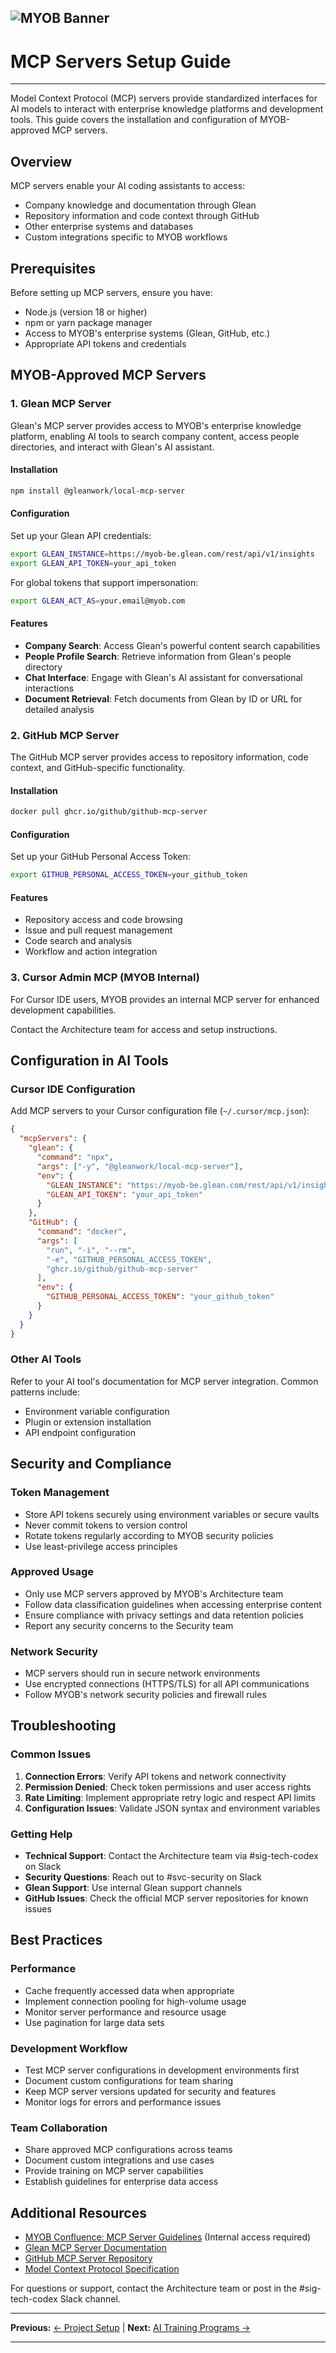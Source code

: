 ![MYOB Banner](../../assets/images/myob-banner.png)
---


# MCP Servers Setup Guide

---

Model Context Protocol (MCP) servers provide standardized interfaces for AI models to interact with enterprise knowledge platforms and development tools. This guide covers the installation and configuration of MYOB-approved MCP servers.

## Overview

MCP servers enable your AI coding assistants to access:
- Company knowledge and documentation through Glean
- Repository information and code context through GitHub
- Other enterprise systems and databases
- Custom integrations specific to MYOB workflows

## Prerequisites

Before setting up MCP servers, ensure you have:
- Node.js (version 18 or higher)
- npm or yarn package manager
- Access to MYOB's enterprise systems (Glean, GitHub, etc.)
- Appropriate API tokens and credentials

## MYOB-Approved MCP Servers

### 1. Glean MCP Server

Glean's MCP server provides access to MYOB's enterprise knowledge platform, enabling AI tools to search company content, access people directories, and interact with Glean's AI assistant.

#### Installation

```bash
npm install @gleanwork/local-mcp-server
```

#### Configuration

Set up your Glean API credentials:

```bash
export GLEAN_INSTANCE=https://myob-be.glean.com/rest/api/v1/insights
export GLEAN_API_TOKEN=your_api_token
```

For global tokens that support impersonation:
```bash
export GLEAN_ACT_AS=your.email@myob.com
```

#### Features

- **Company Search**: Access Glean's powerful content search capabilities
- **People Profile Search**: Retrieve information from Glean's people directory
- **Chat Interface**: Engage with Glean's AI assistant for conversational interactions
- **Document Retrieval**: Fetch documents from Glean by ID or URL for detailed analysis

### 2. GitHub MCP Server

The GitHub MCP server provides access to repository information, code context, and GitHub-specific functionality.

#### Installation

```bash
docker pull ghcr.io/github/github-mcp-server
```

#### Configuration

Set up your GitHub Personal Access Token:

```bash
export GITHUB_PERSONAL_ACCESS_TOKEN=your_github_token
```

#### Features

- Repository access and code browsing
- Issue and pull request management
- Code search and analysis
- Workflow and action integration

### 3. Cursor Admin MCP (MYOB Internal)

For Cursor IDE users, MYOB provides an internal MCP server for enhanced development capabilities.

Contact the Architecture team for access and setup instructions.

## Configuration in AI Tools

### Cursor IDE Configuration

Add MCP servers to your Cursor configuration file (`~/.cursor/mcp.json`):

```json
{
  "mcpServers": {
    "glean": {
      "command": "npx",
      "args": ["-y", "@gleanwork/local-mcp-server"],
      "env": {
        "GLEAN_INSTANCE": "https://myob-be.glean.com/rest/api/v1/insights",
        "GLEAN_API_TOKEN": "your_api_token"
      }
    },
    "GitHub": {
      "command": "docker",
      "args": [
        "run", "-i", "--rm",
        "-e", "GITHUB_PERSONAL_ACCESS_TOKEN",
        "ghcr.io/github/github-mcp-server"
      ],
      "env": {
        "GITHUB_PERSONAL_ACCESS_TOKEN": "your_github_token"
      }
    }
  }
}
```

### Other AI Tools

Refer to your AI tool's documentation for MCP server integration. Common patterns include:
- Environment variable configuration
- Plugin or extension installation
- API endpoint configuration

## Security and Compliance

### Token Management

- Store API tokens securely using environment variables or secure vaults
- Never commit tokens to version control
- Rotate tokens regularly according to MYOB security policies
- Use least-privilege access principles

### Approved Usage

- Only use MCP servers approved by MYOB's Architecture team
- Follow data classification guidelines when accessing enterprise content
- Ensure compliance with privacy settings and data retention policies
- Report any security concerns to the Security team

### Network Security

- MCP servers should run in secure network environments
- Use encrypted connections (HTTPS/TLS) for all API communications
- Follow MYOB's network security policies and firewall rules

## Troubleshooting

### Common Issues

1. **Connection Errors**: Verify API tokens and network connectivity
2. **Permission Denied**: Check token permissions and user access rights
3. **Rate Limiting**: Implement appropriate retry logic and respect API limits
4. **Configuration Issues**: Validate JSON syntax and environment variables

### Getting Help

- **Technical Support**: Contact the Architecture team via #sig-tech-codex on Slack
- **Security Questions**: Reach out to #svc-security on Slack
- **Glean Support**: Use internal Glean support channels
- **GitHub Issues**: Check the official MCP server repositories for known issues

## Best Practices

### Performance

- Cache frequently accessed data when appropriate
- Implement connection pooling for high-volume usage
- Monitor server performance and resource usage
- Use pagination for large data sets

### Development Workflow

- Test MCP server configurations in development environments first
- Document custom configurations for team sharing
- Keep MCP server versions updated for security and features
- Monitor logs for errors and performance issues

### Team Collaboration

- Share approved MCP configurations across teams
- Document custom integrations and use cases
- Provide training on MCP server capabilities
- Establish guidelines for enterprise data access

## Additional Resources

- [MYOB Confluence: MCP Server Guidelines](https://myob.atlassian.net/wiki) (Internal access required)
- [Glean MCP Server Documentation](https://github.com/gleanwork/mcp-server)
- [GitHub MCP Server Repository](https://github.com/github/github-mcp-server)
- [Model Context Protocol Specification](https://modelcontextprotocol.io/)

For questions or support, contact the Architecture team or post in the #sig-tech-codex Slack channel.

---

**Previous:** [← Project Setup](project-setup.md) | **Next:** [AI Training Programs →](ai-training-programs.md)

---
